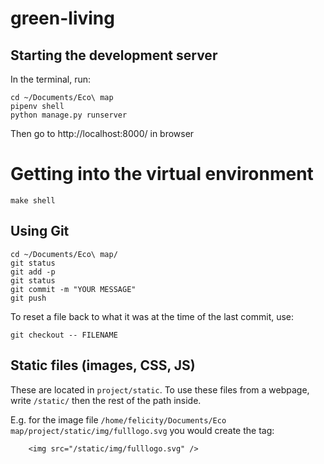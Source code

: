# green-living


## Starting the development server
In the terminal, run:

    cd ~/Documents/Eco\ map
    pipenv shell
    python manage.py runserver

Then go to http://localhost:8000/ in browser


# Getting into the virtual environment
```
make shell
```

## Using Git
```
cd ~/Documents/Eco\ map/
git status
git add -p
git status
git commit -m "YOUR MESSAGE"
git push
```

To reset a file back to what it was at the time of the last commit, use:
```
git checkout -- FILENAME
```

## Static files (images, CSS, JS)
These are located in `project/static`. To use these files from a webpage, write `/static/` then the rest of the path inside.

E.g. for the image file `/home/felicity/Documents/Eco map/project/static/img/fulllogo.svg` you would create the tag:

```
    <img src="/static/img/fulllogo.svg" />
```